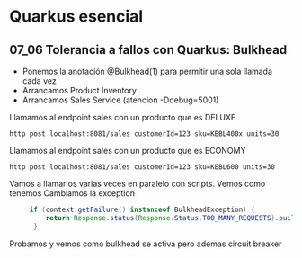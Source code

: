 # Quarkus esencial
## 07_06 Tolerancia a fallos con Quarkus: Bulkhead

* Ponemos la anotación @Bulkhead(1) para permitir una sola llamada cada vez
* Arrancamos Product Inventory
* Arrancamos Sales Service (atencion -Ddebug=5001)

Llamamos al endpoint sales con un producto que es DELUXE
```shell
http post localhost:8081/sales customerId=123 sku=KEBL400x units=30
```

Llamamos al endpoint sales con un producto que es ECONOMY

```shell
http post localhost:8081/sales customerId=123 sku=KEBL600 units=30 
```
Vamos a llamarlos varias veces en paralelo con scripts. Vemos como tenemos
Cambiamos la exception

```java
     if (context.getFailure() instanceof BulkheadException) {
         return Response.status(Response.Status.TOO_MANY_REQUESTS).build();
      }
```
Probamos  y vemos como bulkhead se activa pero ademas circuit breaker